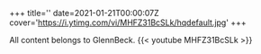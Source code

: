 +++
title=''
date=2021-01-21T00:00:07Z
cover='https://i.ytimg.com/vi/MHFZ31BcSLk/hqdefault.jpg'
+++

All content belongs to GlennBeck.
{{< youtube MHFZ31BcSLk >}}
